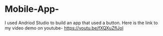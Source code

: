 # Mobile-App-
I used Andriod Studio to build an app that used a button. Here is the link to my video demo on youtube- https://youtu.be/fXQXuZflJoI

